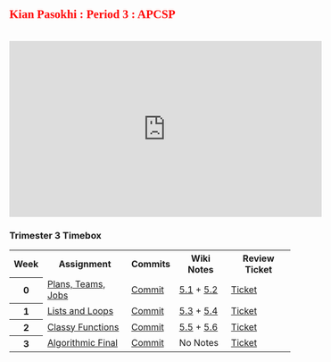 ## <span style="font-family:Papyrus; font-size:1em; color:red;"> Kian Pasokhi : Period 3 : APCSP </span>


<br>

<iframe width="560" height="315" src="https://www.youtube.com/embed/xTzbRN-LcHQ" title="YouTube video player" frameborder="0" allow="accelerometer; autoplay; clipboard-write; encrypted-media; gyroscope; picture-in-picture" allowfullscreen></iframe>

### Trimester 3 Timebox
<table>
   <tr>
    <th>Week</th>
    <th>Assignment</th>
    <th>Commits</th>
    <th>Wiki Notes</th>
    <th>Review Ticket</th>
   </tr>
<tr>
    <th>0</th>
    <td><a href="https://poway.instructure.com/courses/112335/assignments/2043640"> Plans, Teams, Jobs</a></td>
    <td><a href="https://github.com/kiannp44/kianpcsp/commits/main"> Commit</a></td>
    <td><a href="https://github.com/kiannp44/kianpcsp/wiki/5.1-TPT:-Beneficial-and-Harmful-Effects-of-Computing"> 5.1</a> + <a href="https://github.com/kiannp44/kianpcsp/wiki/5.2-TPT:-Digital-Divide"> 5.2</a> </td>
    <td><a href="https://github.com/kiannp44/kianpcsp/issues/1"> Ticket</a></td> 
    </tr>
<tr>
    <th>1</th>
    <td><a href="https://poway.instructure.com/courses/112335/assignments/2057997"> Lists and Loops </a></td>
    <td><a href="https://github.com/kiannp44/kianpcsp/commits/main"> Commit</a></td>
    <td><a href="https://github.com/kiannp44/kianpcsp/wiki/5.3-TPT-:-Computing-Bias"> 5.3</a> + <a href="https://github.com/kiannp44/kianpcsp/wiki/5.4-TPT:-Crowdsourcing"> 5.4</a> </td>
    <td><a href="https://github.com/kiannp44/kianpcsp/issues/2"> Ticket</a></td>    
    </tr>
<tr>
    <th>2</th>
    <td><a href="https://poway.instructure.com/courses/112335/assignments/2062669">Classy Functions</a></td>
    <td><a href=""> Commit</a></td>
    <td><a href="https://github.com/kiannp44/kianpcsp/wiki/5.5-TPT-:-Legal-and-Ethical-Concerns"> 5.5</a> + <a href="https://github.com/kiannp44/kianpcsp/wiki/5.6-TPT-:-Safe-Computing"> 5.6</a> </td>
    <td><a href="https://github.com/kiannp44/kianpcsp/issues/5"> Ticket</a></td>       
    </tr>
<tr>
    <th>3</th>
    <td><a href="https://poway.instructure.com/courses/112335/assignments/2077246">Algorithmic Final</a></td>
    <td><a href="link">Commit</a></td>
    <td>No Notes</td>
    <td><a href="https://github.com/kiannp44/kianpcsp/issues/6"> Ticket</a></td>
   </tr>

</table>

